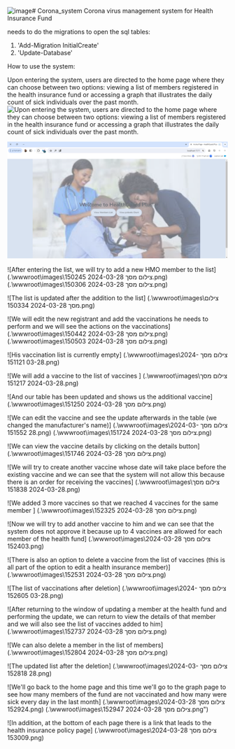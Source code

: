 ![image](https://github.com/Saritik/Corona_system/assets/116844169/e7c1fddd-f309-4728-a048-3872c5532ac9)# Corona_system
Corona virus management system for Health Insurance Fund

needs to do the migrations to open the sql tables:
1. 'Add-Migration InitialCreate'
2. 'Update-Database'

How to use the system:

Upon entering the system, users are directed to the home page where they can choose between two options: 
viewing a list of members registered in the health insurance fund or 
accessing a graph that illustrates the daily count of sick individuals over the past month.
![Upon entering the system, users are directed to the home page where they can choose between two options: 
viewing a list of members registered in the health insurance fund or 
accessing a graph that illustrates the daily count of sick individuals over the past month.](https://github.com/Saritik/Corona_system/assets/116844169/e7c1fddd-f309-4728-a048-3872c5532ac9)

![From there we can navigate to the list of members registered in the system](https://github.com/Saritik/Corona_system/blob/main/%D7%A6%D7%99%D7%9C%D7%95%D7%9D%20%D7%9E%D7%A1%D7%9A%202024-03-28%20145752.png)

![After entering the list, we will try to add a new HMO member to the list]
(.\wwwroot\images\צילום מסך 2024-03-28 150245.png)
(.\wwwroot\images\צילום מסך 2024-03-28 150306.png)

![The list is updated after the addition to the list]
(.\wwwroot\images\צילום מסך 2024-03-28 150334.png)

![We will edit the new registrant and add the vaccinations he needs to perform and we will see the actions on the vaccinations]
(.\wwwroot\images\צילום מסך 2024-03-28 150442.png)
(.\wwwroot\images\צילום מסך 2024-03-28 150503.png)

![His vaccination list is currently empty]
(.\wwwroot\images\צילום מסך 2024-03-28 151121.png)

![We will add a vaccine to the list of vaccines ]
(.\wwwroot\images\צילום מסך 2024-03-28 151217.png)

![And our table has been updated and shows us the additional vaccine]
(.\wwwroot\images\צילום מסך 2024-03-28 151250.png)

![We can edit the vaccine and see the update afterwards in the table (we changed the manufacturer's name)]
(.\wwwroot\images\צילום מסך 2024-03-28 151552.png)
(.\wwwroot\images\צילום מסך 2024-03-28 151724.png)

![We can view the vaccine details by clicking on the details button]
(.\wwwroot\images\צילום מסך 2024-03-28 151746.png)

![We will try to create another vaccine whose date will take place before the existing vaccine and we can see that the system will not allow this 
because there is an order for receiving the vaccines]
(.\wwwroot\images\צילום מסך 2024-03-28 151838.png)

![We added 3 more vaccines so that we reached 4 vaccines for the same member ]
(.\wwwroot\images\צילום מסך 2024-03-28 152325.png)

![Now we will try to add another vaccine to him and we can see that the system does not approve it because up to 4 vaccines are allowed for each member of the health fund]
(.\wwwroot\images\צילום מסך 2024-03-28 152403.png)

![There is also an option to delete a vaccine from the list of vaccines (this is all part of the option to edit a health insurance member)]
(.\wwwroot\images\צילום מסך 2024-03-28 152531.png)

![The list of vaccinations after deletion]
(.\wwwroot\images\צילום מסך 2024-03-28 152605.png)

![After returning to the window of updating a member at the health fund and performing the update, 
we can return to view the details of that member and we will also see the list of vaccines added to him]
(.\wwwroot\images\צילום מסך 2024-03-28 152737.png)

![We can also delete a member in the list of members]
(.\wwwroot\images\צילום מסך 2024-03-28 152804.png)

![The updated list after the deletion]
(.\wwwroot\images\צילום מסך 2024-03-28 152818.png)

![We'll go back to the home page and this time we'll go to the graph page to see how many members of the fund 
are not vaccinated and how many were sick every day in the last month]
(.\wwwroot\images\צילום מסך 2024-03-28 152924.png)
(.\wwwroot\images\צילום מסך 2024-03-28 152947.png")

![In addition, at the bottom of each page there is a link that leads to the health insurance policy page]
(.\wwwroot\images\צילום מסך 2024-03-28 153009.png)

